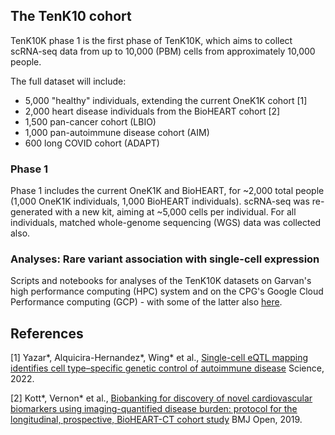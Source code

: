 ## The TenK10 cohort
TenK10K phase 1 is the first phase of TenK10K, which aims to collect scRNA-seq data from up to 10,000 (PBM) cells from approximately 10,000 people.

The full dataset will include:
* 5,000 "healthy" individuals, extending the current OneK1K cohort [1]
* 2,000 heart disease individuals from the BioHEART cohort [2]
* 1,500 pan-cancer cohort (LBIO)
* 1,000 pan-autoimmune disease cohort (AIM)
* 600 long COVID cohort (ADAPT)

### Phase 1

Phase 1 includes the current OneK1K and BioHEART, for ~2,000 total people (1,000 OneK1K individuals, 1,000 BioHEART individuals).
scRNA-seq was re-generated with a new kit, aiming at ~5,000 cells per individual.
For all individuals, matched whole-genome sequencing (WGS) data was collected also.

### Analyses: Rare variant association with single-cell expression

Scripts and notebooks for analyses of the TenK10K datasets on Garvan's high performance computing (HPC) system and on the CPG's Google Cloud Performance computing (GCP) - with some of the latter also [here](https://github.com/populationgenomics/tob-wgs/tree/get-variants/scripts/rv_expression_association).

## References

[1] Yazar*, Alquicira-Hernandez*, Wing* et al., [Single-cell eQTL mapping identifies cell type–specific genetic control of autoimmune disease](https://www.science.org/doi/10.1126/science.abf3041) Science, 2022.

[2] Kott*, Vernon* et al., [Biobanking for discovery of novel cardiovascular biomarkers using imaging-quantified disease burden: protocol for the longitudinal, prospective, BioHEART-CT cohort study](https://bmjopen.bmj.com/content/9/9/e028649) BMJ Open, 2019.
